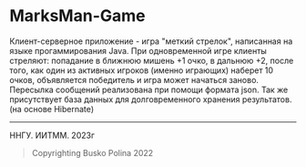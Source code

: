 # MarksMan-Game
Клиент-серверное приложение - игра "меткий стрелок", написанная на языке прогаммирования Java.
При одновременной игре клиенты стреляют: попадание в ближнюю мишень +1 очко, в дальнюю +2, после того, как один из активных игроков (именно играющих) наберет 10 очков, объявляется победитель и игра может начаться заново.
Пересылка сообщений реализована при помощи формата json.
Так же присутствует база данных для долговременного хранения результатов. (на основе Hibernate)
____
ННГУ. ИИТММ. 2023г
>Copyrighting Busko Polina 2022

